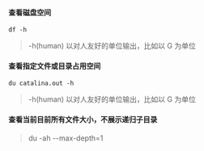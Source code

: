 #### 查看磁盘空间
    df -h
    
> -h(human) 以对人友好的单位输出，比如以 G 为单位

#### 查看指定文件或目录占用空间
    du catalina.out -h

> -h(human) 以对人友好的单位输出，比如以 G 为单位

#### 查看当前目前所有文件大小，不展示递归子目录

> du -ah --max-depth=1